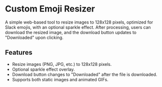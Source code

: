 # Custom Emoji Resizer

A simple web-based tool to resize images to 128x128 pixels, optimized for Slack emojis, with an optional sparkle effect. After processing, users can download the resized image, and the download button updates to "Downloaded" upon clicking.

## Features
- Resize images (PNG, JPG, etc.) to 128x128 pixels.
- Optional sparkle effect overlay.
- Download button changes to "Downloaded" after the file is downloaded.
- Supports both static images and animated GIFs.
